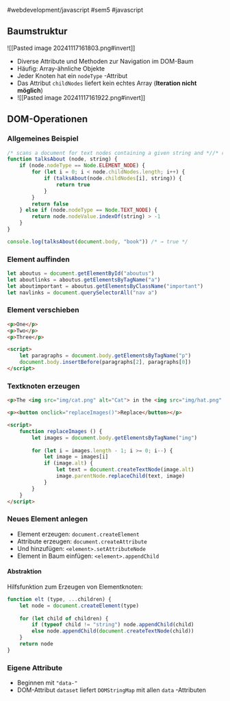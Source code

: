 #webdevelopment/javascript #sem5 #javascript 

## Baumstruktur
![[Pasted image 20241117161803.png#invert]]
- Diverse Attribute und Methoden zur Navigation im DOM-Baum
- Häufig: Array-ähnliche Objekte
- Jeder Knoten hat ein `nodeType` -Attribut
- Das Attribut `childNodes` liefert kein echtes Array (**Iteration nicht möglich**)
- ![[Pasted image 20241117161922.png#invert]]
## DOM-Operationen
### Allgemeines Beispiel
```js
/* scans a document for text nodes containing a given string and *//* returns true when it has found one */
function talksAbout (node, string) {
	if (node.nodeType == Node.ELEMENT_NODE) {
		for (let i = 0; i < node.childNodes.length; i++) {
			if (talksAbout(node.childNodes[i], string)) {
				return true
			}
		}
		return false
	} else if (node.nodeType == Node.TEXT_NODE) {
		return node.nodeValue.indexOf(string) > -1
	}
}

console.log(talksAbout(document.body, "book")) /* → true */
```
### Element auffinden
```js
let aboutus = document.getElementById("aboutus") 
let aboutlinks = aboutus.getElementsByTagName("a") 
let aboutimportant = aboutus.getElementsByClassName("important")  
let navlinks = document.querySelectorAll("nav a")
```
### Element verschieben
```html
<p>One</p>
<p>Two</p>
<p>Three</p> 

<script>
	let paragraphs = document.body.getElementsByTagName("p")
	document.body.insertBefore(paragraphs[2], paragraphs[0])
</script>
```
### Textknoten erzeugen
```html
<p>The <img src="img/cat.png" alt="Cat"> in the <img src="img/hat.png" alt="Hat">.</p>

<p><button onclick="replaceImages()">Replace</button></p>

<script>
	function replaceImages () {
		let images = document.body.getElementsByTagName("img")
		
		for (let i = images.length - 1; i >= 0; i--) {
			let image = images[i]
			if (image.alt) {
				let text = document.createTextNode(image.alt)
				image.parentNode.replaceChild(text, image)
			}
		}
	}
</script>
```
### Neues Element anlegen
- Element erzeugen: `document.createElement`
- Attribute erzeugen: `document.createAttribute`
- Und hinzufügen: `<element>.setAttributeNode`
- Element in Baum einfügen: `<element>.appendChild`
#### Abstraktion
Hilfsfunktion zum Erzeugen von Elementknoten:

```js
function elt (type, ...children) { 
	let node = document.createElement(type)
	
	for (let child of children) {
		if (typeof child != "string") node.appendChild(child)
		else node.appendChild(document.createTextNode(child))
	}
	return node
}
```
### Eigene Attribute
- Beginnen mit `"data-"`
- DOM-Attribut `dataset` liefert `DOMStringMap` mit allen `data` -Attributen